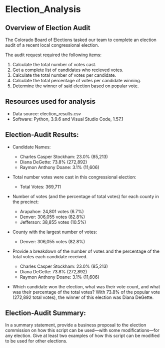 # Election_Analysis

## Overview of Election Audit
The Colorado Board of Elections tasked our team to complete an election audit of a recent local congressional election. 

The audit request required the following items: 
1. Calculate the total number of votes cast.
2. Get a complete list of candidates who recieved votes. 
3. Calculate the total number of votes per candidate.
4. Calculate the total percentage of votes per candidate winning.
5. Determine the winner of said election based on popular vote.

## Resources used for analysis
* Data source: election_results.csv
* Software: Python, 3.9.6 and Visual Studio Code, 1.57.1

## Election-Audit Results: 
* Candidate Names:
    - Charles Casper Stockham: 23.0% (85,213)
    - Diana DeGette: 73.8% (272,892)
    - Raymon Anthony Doane: 3.1% (11,606)

* Total number votes were cast in this congressional election:
    - Total Votes: 369,711
   
* Number of votes (and the percentage of total votes) for each county in the precinct:
    - Arapahoe: 24,801 votes (6.7%)
    - Denver: 306,055 votes (82.8%)
    - Jefferson: 38,855 votes (10.5%)
    
* County with the largest number of votes:
     - Denver: 306,055 votes (82.8%)

* Provide a breakdown of the number of votes and the percentage of the total votes each candidate received.
    - Charles Casper Stockham: 23.0% (85,213)
    - Diana DeGette: 73.8% (272,892)
    - Raymon Anthony Doane: 3.1% (11,606)
 
 
 
* Which candidate won the election, what was their vote count, and what was their percentage of the total votes?
With 73.8% of the popular vote (272,892 total votes), the winner of this election was Diana DeGette.

## Election-Audit Summary: 
In a summary statement, provide a business proposal to the election commission on how this script can be used—with some modifications—for any election. Give at least two examples of how this script can be modified to be used for other elections.
